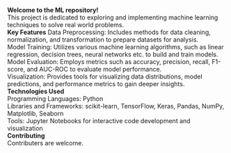 <b>Welcome to the ML repository!</b>
<br>
This project is dedicated to exploring and implementing machine learning techniques to solve real world problems.
<br>
<b>Key Features</b>
Data Preprocessing: Includes methods for data cleaning, normalization, and transformation to prepare datasets for analysis.
<br>
Model Training: Utilizes various machine learning algorithms, such as linear regression, decision trees, neural networks etc. to build and train models.
<br>
Model Evaluation: Employs metrics such as accuracy, precision, recall, F1-score, and AUC-ROC to evaluate model performance.
<br>
Visualization: Provides tools for visualizing data distributions, model predictions, and performance metrics to gain deeper insights.
<br>
<b>Technologies Used</b>
<br>
Programming Languages: Python
<br>
Libraries and Frameworks: scikit-learn, TensorFlow, Keras, Pandas, NumPy, Matplotlib, Seaborn
<br>
Tools: Jupyter Notebooks for interactive code development and visualization
<br>
<b>Contributing</b>
<br>
Contributers are welcome.
